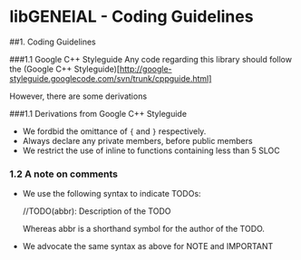 <!---
This file uses markdown syntax, adhere when fiddling!
http://en.wikipedia.org/wiki/Markdown
-->

libGENEIAL - Coding Guidelines
===========================================


##1. Coding Guidelines

###1.1 Google C++ Styleguide
Any code regarding this library should follow the (Google C++ Styleguide)[http://google-styleguide.googlecode.com/svn/trunk/cppguide.html]

However, there are some derivations

###1.1 Derivations from Google C++ Styleguide

 * We fordbid the omittance of `{` and `}` respectively. 
 * Always declare any private members, before public members
 * We restrict the use of inline to functions containing less than 5 SLOC


### 1.2 A note on comments
 * We use the following syntax to indicate TODOs: 

    //TODO(abbr): Description of the TODO

   Whereas abbr is a shorthand symbol for the author of the TODO.

 * We advocate the same syntax as above for NOTE and IMPORTANT